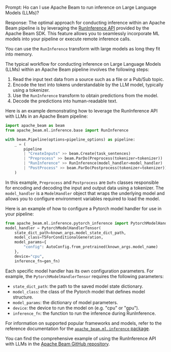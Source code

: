 Prompt:
Ho can I use Apache Beam to run inference on Large Language Models (LLMs)?

Response:
The optimal approach for conducting inference within an Apache Beam pipeline is by leveraging the [RunInference API](https://beam.apache.org/releases/pydoc/current/apache_beam.ml.inference.html#apache_beam.ml.inference.RunInference) provided by the Apache Beam SDK. This feature allows you to seamlessly incorporate ML models into your pipeline or execute remote inference calls.

You can use the `RunInference` transform with large models as long they fit into memory.

The typical workflow for conducting inference on Large Language Models (LLMs) within an Apache Beam pipeline involves the following steps:
1. Read the input text data from a source such as a file or a Pub/Sub topic.
2. Encode the text into tokens understandable by the LLM model, typically using a tokenizer.
3. Use the `RunInference` transform to obtain predictions from the model.
4. Decode the predictions into human-readable text.

Here is an example demonstrating how to leverage the RunInference API with LLMs in an Apache Beam pipeline:

```python
import apache_beam as beam
from apache_beam.ml.inference.base import RunInference

with beam.Pipeline(options=pipeline_options) as pipeline:
    _ = (
        pipeline
        | "CreateInputs" >> beam.Create(task_sentences)
        | "Preprocess" >> beam.ParDo(Preprocess(tokenizer=tokenizer))
        | "RunInference" >> RunInference(model_handler=model_handler)
        | "PostProcess" >> beam.ParDo(Postprocess(tokenizer=tokenizer))
    )
```

In this example, `Preprocess` and `Postprocess` are `DoFn` classes responsible for encoding and decoding the input and output data using a tokenizer. The `model_handler` is a `ModelHandler` object that wraps the underlying model and allows you to configure environment variables required to load the model.

Here is an example of how to configure a Pytorch model handler for use in your pipeline:

```python
from apache_beam.ml.inference.pytorch_inference import PytorchModelHandlerTensor
model_handler = PytorchModelHandlerTensor(
    state_dict_path=known_args.model_state_dict_path,
    model_class=T5ForConditionalGeneration,
    model_params={
        "config": AutoConfig.from_pretrained(known_args.model_name)
    },
    device="cpu",
    inference_fn=gen_fn)
```

Each specific model handler has its own configuration parameters. For example, the `PytorchModelHandlerTensor` requires the following parameters:
* `state_dict_path`: the path to the saved model state dictionary.
* `model_class`: the class of the Pytorch model that defines model structure.
* `model_params`: the dictionary of model parameters.
* `device`: the device to run the model on (e.g. "cpu" or "gpu").
* `inference_fn`: the function to run the inference during RunInference.

For information on supported popular frameworks and models, refer to the reference documentation for the [`apache_beam.ml.inference` package](https://beam.apache.org/releases/pydoc/current/apache_beam.ml.inference.html).

You can find the comprehensive example of using the RunInference API with LLMs in the [Apache Beam GitHub repository](https://github.com/apache/beam/blob/master/sdks/python/apache_beam/examples/inference/large_language_modeling/main.py).